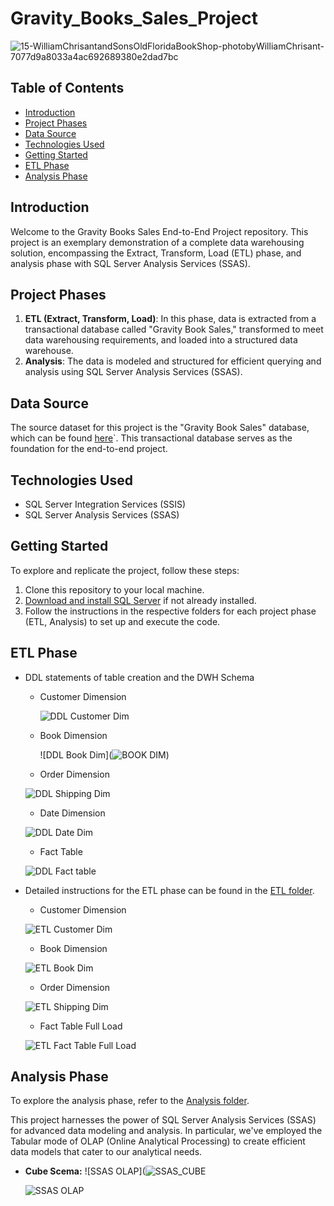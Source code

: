 # Gravity_Books_Sales_Project
![15-WilliamChrisantandSonsOldFloridaBookShop-photobyWilliamChrisant-7077d9a8033a4ac692689380e2dad7bc](https://github.com/Ahmed-Eladl/Gravity_Books_Sales_Project/assets/88304019/982c2d5f-fbe8-49e9-9492-e6bb252b6cb8)

## Table of Contents
- [Introduction](#introduction)
- [Project Phases](#project-phases)
- [Data Source](#data-source)
- [Technologies Used](#technologies-used)
- [Getting Started](#getting-started)
- [ETL Phase](#etl-phase)
- [Analysis Phase](#analysis-phase)

## Introduction
Welcome to the Gravity Books Sales End-to-End Project repository. This project is an exemplary demonstration of a complete data warehousing solution, encompassing the Extract, Transform, Load (ETL) phase, and analysis phase with SQL Server Analysis Services (SSAS).

## Project Phases
1. **ETL (Extract, Transform, Load)**: In this phase, data is extracted from a transactional database called "Gravity Book Sales," transformed to meet data warehousing requirements, and loaded into a structured data warehouse.
2. **Analysis**: The data is modeled and structured for efficient querying and analysis using SQL Server Analysis Services (SSAS).

## Data Source
The source dataset for this project is the "Gravity Book Sales" database, which can be found [here](`https://github.com/bbrumm/databasestar/tree/main/sample_databases/sample_db_gravity/gravity_sqlserver)`. This transactional database serves as the foundation for the end-to-end project.

## Technologies Used
- SQL Server Integration Services (SSIS)
- SQL Server Analysis Services (SSAS)

## Getting Started
To explore and replicate the project, follow these steps:
1. Clone this repository to your local machine.
2. [Download and install SQL Server](https://www.microsoft.com/en-us/sql-server/sql-server-downloads) if not already installed.
3. Follow the instructions in the respective folders for each project phase (ETL, Analysis) to set up and execute the code.

## ETL Phase


* DDL statements of table creation and the DWH Schema
  
  * Customer Dimension
    
    ![DDL Customer Dim](![CUTOMER_DIM](https://github.com/Ahmed-Eladl/Gravity_Books_Sales_Project/assets/88304019/abe8f537-e4da-45d7-aeb6-62c50eefe3d0))


    
  * Book Dimension
    
    ![DDL Book Dim](![BOOK DIM](https://github.com/Ahmed-Eladl/Gravity_Books_Sales_Project/assets/88304019/3feaf48a-d3d9-4f75-92e6-b69a6f6b6d80))


    
   * Order Dimension
     
    ![DDL Shipping Dim](![ORDER_DIM](https://github.com/Ahmed-Eladl/Gravity_Books_Sales_Project/assets/88304019/75a9741a-2df0-4c11-9813-cb2761fd3b9b))


  
   * Date Dimension
     
    ![DDL Date Dim](![DIM_DATE](https://github.com/Ahmed-Eladl/Gravity_Books_Sales_Project/assets/88304019/34cf3adb-9c75-4654-a1cc-3a22c4881f94))

   * Fact Table
     
    ![DDL Fact table](![FACT_BOOK_SALES](https://github.com/Ahmed-Eladl/Gravity_Books_Sales_Project/assets/88304019/44fb4bf2-5d7a-42c0-8bbb-eade8ffd62f3))




* Detailed instructions for the ETL phase can be found in the [ETL folder](/ETL).

   * Customer Dimension
   
    ![ETL Customer Dim](![ETL_Dim_Customer](https://github.com/Ahmed-Eladl/Gravity_Books_Sales_Project/assets/88304019/fcd294ad-3a9c-4c01-93d1-1e4d281bf4fb))


   * Book Dimension
   
    ![ETL Book Dim](![ETL_Dim_Book](https://github.com/Ahmed-Eladl/Gravity_Books_Sales_Project/assets/88304019/7f4bf0ef-c240-4897-b36c-8e468e1116cc))


   * Order Dimension
   
    ![ETL Shipping Dim](![ETL_Dim_Order](https://github.com/Ahmed-Eladl/Gravity_Books_Sales_Project/assets/88304019/d6e46b85-760f-4599-a2ff-96c4862bafc3))


   * Fact Table Full Load
   
    ![ETL Fact Table Full Load](![FACT_TABLE_ETL_DATA_FLOW](https://github.com/Ahmed-Eladl/Gravity_Books_Sales_Project/assets/88304019/4094ac38-4dfc-422e-babb-604f3b599a53))


## Analysis Phase
To explore the analysis phase, refer to the [Analysis folder](/Analysis).

This project harnesses the power of SQL Server Analysis Services (SSAS) for advanced data modeling and analysis. In particular, we've employed the Tabular mode of OLAP (Online Analytical Processing) to create efficient data models that cater to our analytical needs.

- **Cube Scema:**    ![SSAS OLAP](![SSAS_CUBE](![CUBE_SCHEMA](https://github.com/Ahmed-Eladl/Gravity_Books_Sales_Project/assets/88304019/80c98d0f-daac-4a96-80d7-78884bdff3c1))


    ![SSAS OLAP](![SSAS_CUBE](https://github.com/Ahmed-Eladl/Gravity_Books_Sales_Project/assets/88304019/dc6b3238-297e-4a82-942c-9ce0e6da81b9))

